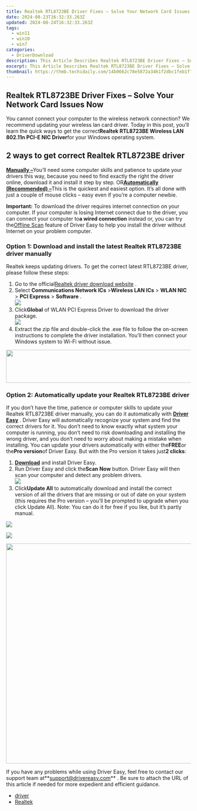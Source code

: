 ```yaml
---
title: Realtek RTL8723BE Driver Fixes – Solve Your Network Card Issues Now
date: 2024-08-23T16:32:33.263Z
updated: 2024-08-24T16:32:33.263Z
tags:
  - win11
  - win10
  - win7
categories:
  - DriverDownload
description: This Article Describes Realtek RTL8723BE Driver Fixes – Solve Your Network Card Issues Now
excerpt: This Article Describes Realtek RTL8723BE Driver Fixes – Solve Your Network Card Issues Now
thumbnail: https://thmb.techidaily.com/14b0662c78e5872a3461f2dbc1feb1f76e4bd1f2823265595248b4cc420c76ab.jpg
---
```


## Realtek RTL8723BE Driver Fixes – Solve Your Network Card Issues Now

You cannot connect your computer to the wireless network connection? We recommend updating your wireless lan card driver. Today in this post, you’ll learn the quick ways to get the correct**Realtek RTL8723BE Wireless LAN 802.11n PCI-E NIC Driver**for your Windows operating system.

## 2 ways to get correct Realtek RTL8723BE driver

[**Manually –**](https://tools.techidaily.com/drivereasy/download/)You’ll need some computer skills and patience to update your drivers this way, because you need to find exactly the right the driver online, download it and install it step by step. OR[**Automatically (Recommended) –**](https://www.drivereasy.com/knowledge/fix-realtek-rtl8723be-driver-issue/#option2)This is the quickest and easiest option. It’s all done with just a couple of mouse clicks – easy even if you’re a computer newbie.

**Important:** To download the driver requires internet connection on your computer. If your computer is losing Internet connect due to the driver, you can connect your computer to**a wired connection** instead or, you can try the[Offline Scan](https://tools.techidaily.com/drivereasy/download/) feature of Driver Easy to help you install the driver without Internet on your problem computer.

### Option 1: Download and install the latest Realtek RTL8723BE driver manually

Realtek keeps updating drivers. To get the correct latest RTL8723BE driver, please follow these steps:

1. Go to the official[Realtek driver download website](http://www.realtek.com/downloads/) .
2. Select **Communications Network ICs**  \>**Wireless LAN ICs**  \> **WLAN NIC**  \> **PCI Express**  \> **Software** .  
![](https://images.drivereasy.com/wp-content/uploads/2018/09/img_5b9253d59c942.jpg)
3. Click**Global** of WLAN PCI Express Driver to download the driver package.  
![](https://images.drivereasy.com/wp-content/uploads/2018/09/img_5b9254734d492.jpg)
4. Extract the zip file and double-click the .exe file to follow the on-screen instructions to complete the driver installation.
You’ll then connect your Windows system to Wi-Fi without issue.

<!-- affiliate ads begin -->
<a href="https://zonlipartnershipprogram.pxf.io/c/5597632/1596691/17882" target="_top" id="1596691"><img src="//a.impactradius-go.com/display-ad/17882-1596691" border="0" alt="" width="728" height="90"/></a><img height="0" width="0" src="https://imp.pxf.io/i/5597632/1596691/17882" style="position:absolute;visibility:hidden;" border="0" />
<!-- affiliate ads end -->
### Option 2: Automatically update your Realtek RTL8723BE driver

If you don’t have the time, patience or computer skills to update your Realtek RTL8723BE driver manually, you can do it automatically with **[Driver Easy](https://tools.techidaily.com/drivereasy/download/)** . Driver Easy will automatically recognize your system and find the correct drivers for it. You don’t need to know exactly what system your computer is running, you don’t need to risk downloading and installing the wrong driver, and you don’t need to worry about making a mistake when installing. You can update your drivers automatically with either the**FREE**or the**Pro version**of Driver Easy. But with the Pro version it takes just**2 clicks**:

1. **[Download](https://tools.techidaily.com/drivereasy/download/)**  and install Driver Easy.
2. Run Driver Easy and click the**Scan Now** button. Driver Easy will then scan your computer and detect any problem drivers.  
![](https://images.drivereasy.com/wp-content/uploads/2018/09/img_5b9256d2d3d65.jpg)
3. Click**Update All** to automatically download and install the correct version of all the drivers that are missing or out of date on your system (this requires the Pro version – you’ll be prompted to upgrade when you click Update All). Note: You can do it for free if you like, but it’s partly manual.  
<!-- affiliate ads begin -->
<a href="https://secure.2checkout.com/order/checkout.php?PRODS=4620778&QTY=1&AFFILIATE=108875&CART=1"><img src="https://secure.avangate.com/images/merchant/07dd4d5a72f5740ef0f035f201951476/300__250banner.jpg" border="0"></a>
<!-- affiliate ads end -->
![](https://images.drivereasy.com/wp-content/uploads/2018/09/img_5b92578c6b358.jpg)

<!-- affiliate ads begin -->
<a href="https://appsumo.8odi.net/c/5597632/2075482/7443" target="_top" id="2075482"><img src="//a.impactradius-go.com/display-ad/7443-2075482" border="0" alt="" width="1200" height="600"/></a><img height="0" width="0" src="https://appsumo.8odi.net/i/5597632/2075482/7443" style="position:absolute;visibility:hidden;" border="0" />
<!-- affiliate ads end -->
 If you have any problems while using Driver Easy, feel free to contact our support team at**<support@drivereasy.com>** . Be sure to attach the URL of this article if needed for more expedient and efficient guidance.

* [driver](https://tools.techidaily.com/drivereasy/download/)
* [Realtek](https://tools.techidaily.com/drivereasy/download/)

<ins class="adsbygoogle"
     style="display:block"
     data-ad-format="autorelaxed"
     data-ad-client="ca-pub-7571918770474297"
     data-ad-slot="1223367746"></ins>



<ins class="adsbygoogle"
     style="display:block"
     data-ad-client="ca-pub-7571918770474297"
     data-ad-slot="8358498916"
     data-ad-format="auto"
     data-full-width-responsive="true"></ins>


